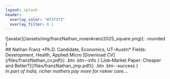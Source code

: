 ```yaml
---
layout: splash
header:
  overlay_color: "#f3f3f3"
  overlay_filter: 0.1
---
```

<div class="row">
  <div class="col-md-3">
    ![avatar](/assets/img/franzNathan_rosenkranz2025_square.png){: .rounded }
  </div>
  <div class="col-md-9">
    ## Nathan Franz  
    *Ph.D. Candidate, Economics, UT–Austin*  
    Fields: Development, Health, Applied Micro  
    [Download CV](/files/franzNathan_cv.pdf){: .btn .btn--info }  
    [Job‑Market Paper: Cheaper and Better?](/files/franzNathan_jmp.pdf){: .btn .btn--success }
    <br>
    <em>In part of India, richer mothers pay more for riskier care.…</em>
  </div>
</div>
